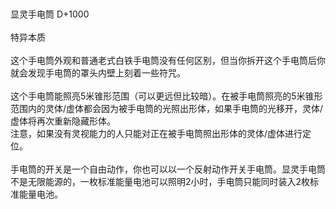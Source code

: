 <title>显灵手电筒</title>
<meta name="GENERATOR" content="WinCHM">
<meta http-equiv="Content-Type" content="text/html; charset=gb2312">
<br>
<br>显灵手电筒 D+1000
<br>
<br>特异本质
<br>
<br>这个手电筒外观和普通老式白铁手电筒没有任何区别，但当你拆开这个手电筒后你就会发现手电筒的罩头内壁上刻着一些符咒。
<br>
<br>这个手电筒能照亮5米锥形范围（可以更远但比较暗）。在被手电筒照亮的5米锥形范围内的灵体/虚体都会因为被手电筒的光照出形体，如果手电筒的光移开，灵体/虚体将再次重新隐藏形体。
<br>注意，如果没有灵视能力的人只能对正在被手电筒照出形体的灵体/虚体进行定位。
<br>
<br>手电筒的开关是一个自由动作，你也可以以一个反射动作开关手电筒。显灵手电筒不是无限能源的，一枚标准能量电池可以照明2小时，手电筒只能同时装入2枚标准能量电池。